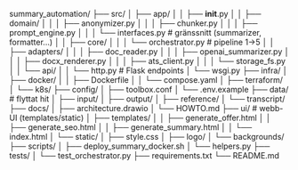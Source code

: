 summary_automation/
├── src/
│   ├── app/
│   │   ├── __init__.py
│   │   ├── domain/
│   │   │   ├── anonymizer.py
│   │   │   ├── chunker.py
│   │   │   ├── prompt_engine.py
│   │   │   └── interfaces.py          # gränssnitt (summarizer, formatter...)
│   │   ├── core/
│   │   │   └── orchestrator.py        # pipeline 1→5
│   │   ├── adapters/
│   │   │   ├── doc_reader.py
│   │   │   ├── openai_summarizer.py
│   │   │   ├── docx_renderer.py
│   │   │   ├── ats_client.py
│   │   │   └── storage_fs.py
│   │   └── api/
│   │       └── http.py                # Flask endpoints
│   └── wsgi.py
├── infra/
│   ├── docker/
│   │   ├── Dockerfile
│   │   └── compose.yaml
│   ├── terraform/
│   └── k8s/
├── config/
│   ├── toolbox.conf
│   └── .env.example
├── data/                              # flyttat hit
│   ├── input/
│   ├── output/
│   ├── reference/
│   └── transcript/
├── docs/
│   ├── architecture.drawio
│   └── HOWTO.md
├── ui/                                # webb-UI (templates/static)
│   ├── templates/
│   │   ├── generate_offer.html
│   │   ├── generate_seo.html
│   │   ├── generate_summary.html
│   │   └── index.html
│   └── static/
│       ├── style.css
│       ├── logo/
│       └── backgrounds/
├── scripts/
│   ├── deploy_summary_docker.sh
│   └── helpers.py
├── tests/
│   └── test_orchestrator.py
├── requirements.txt
└── README.md
